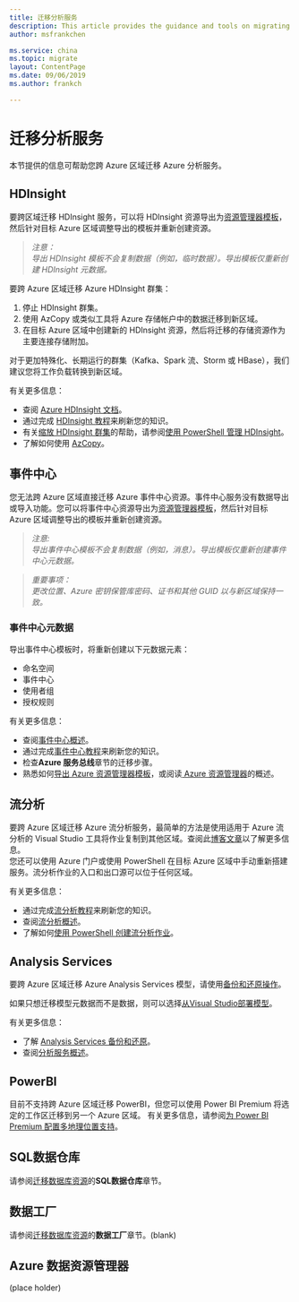 ```yaml
---
title: 迁移分析服务
description: This article provides the guidance and tools on migrating analytics resources.
author: msfrankchen

ms.service: china 
ms.topic: migrate
layout: ContentPage 
ms.date: 09/06/2019
ms.author: frankch

---
```



# 迁移分析服务

本节提供的信息可帮助您跨 Azure 区域迁移 Azure 分析服务。

## HDInsight

要跨区域迁移 HDInsight 服务，可以将 HDInsight 资源导出为[资源管理器模板](https://docs.azure.cn/zh-cn/azure-resource-manager/manage-resource-groups-portal#export-resource-groups-to-templates)，然后针对目标 Azure 区域调整导出的模板并重新创建资源。

>*注意：*  
>*导出 HDInsight 模板不会复制数据（例如，临时数据）。导出模板仅重新创建 HDInsight 元数据。*

要跨 Azure 区域迁移 Azure HDInsight 群集：
1. 停止 HDInsight 群集。
2. 使用 AzCopy 或类似工具将 Azure 存储帐户中的数据迁移到新区域。
3. 在目标 Azure 区域中创建新的 HDInsight 资源，然后将迁移的存储资源作为主要连接存储附加。

对于更加特殊化、长期运行的群集（Kafka、Spark 流、Storm 或 HBase），我们建议您将工作负载转换到新区域。

有关更多信息：
* 查阅 [Azure HDInsight 文档](https://docs.azure.cn/zh-cn/hdinsight/)。
* 通过完成 [HDInsight 教程](https://docs.azure.cn/zh-cn/hdinsight/#step-by-step-tutorials)来刷新您的知识。
* 有关[缩放 HDInsight 群集](https://docs.azure.cn/zh-cn/hdinsight/hdinsight-administer-use-powershell#scale-clusters)的帮助，请参阅[使用 PowerShell 管理 HDInsight](https://docs.azure.cn/zh-cn/hdinsight/hdinsight-administer-use-powershell)。
* 了解如何使用 [AzCopy](https://docs.azure.cn/zh-cn/storage/common/storage-use-azcopy-v10)。

## 事件中心

您无法跨 Azure 区域直接迁移 Azure 事件中心资源。事件中心服务没有数据导出或导入功能。您可以将事件中心资源导出为[资源管理器模板](https://docs.azure.cn/zh-cn/azure-resource-manager/manage-resource-groups-portal#export-resource-groups-to-templates)，然后针对目标 Azure 区域调整导出的模板并重新创建资源。

>*注意:*  
>*导出事件中心模板不会复制数据（例如，消息）。导出模板仅重新创建事件中心元数据。*

>*重要事项：*  
>*更改位置、Azure 密钥保管库密码、证书和其他 GUID 以与新区域保持一致。*

### 事件中心元数据

导出事件中心模板时，将重新创建以下元数据元素：
* 命名空间
* 事件中心
* 使用者组
* 授权规则

有关更多信息：
* 查阅[事件中心概述](https://docs.azure.cn/zh-cn/event-hubs/event-hubs-about)。
* 通过完成[事件中心教程](https://docs.azure.cn/zh-cn/event-hubs/#step-by-step-tutorials)来刷新您的知识。
* 检查**Azure 服务总线**章节的迁移步骤。
* 熟悉如何[导出 Azure 资源管理器模板](https://docs.azure.cn/zh-cn/azure-resource-manager/manage-resource-groups-portal#export-resource-groups-to-templates)，或阅读[ Azure 资源管理器](https://docs.azure.cn/zh-cn/azure-resource-manager/resource-group-overview)的概述。
 
## 流分析

要跨 Azure 区域迁移 Azure 流分析服务，最简单的方法是使用适用于 Azure 流分析的 Visual Studio 工具将作业复制到其他区域。查阅此[博客文章](https://azure.microsoft.com/zh-cn/blog/5-tips-to-get-more-out-of-azure-stream-analytics-visual-studio-tools/)以了解更多信息。  
您还可以使用 Azure 门户或使用 PowerShell 在目标 Azure 区域中手动重新搭建服务。流分析作业的入口和出口源可以位于任何区域。

有关更多信息：
* 通过完成[流分析教程](https://docs.azure.cn/zh-cn/stream-analytics/#step-by-step-tutorials)来刷新您的知识。
* 查阅[流分析概述](https://docs.azure.cn/zh-cn/stream-analytics/stream-analytics-introduction)。
* 了解如何[使用 PowerShell 创建流分析作业](https://docs.azure.cn/zh-cn/stream-analytics/stream-analytics-quick-create-powershell)。

## Analysis Services

要跨 Azure 区域迁移 Azure Analysis Services 模型，请使用[备份和还原操作](https://docs.azure.cn/zh-cn/analysis-services/analysis-services-backup)。

如果只想迁移模型元数据而不是数据，则可以选择[从Visual Studio部署模型](https://docs.azure.cn/zh-cn/analysis-services/analysis-services-deploy)。
 
有关更多信息：
* 了解 [Analysis Services 备份和还原](https://docs.azure.cn/zh-cn/analysis-services/analysis-services-backup)。
* 查阅[分析服务概述](https://docs.azure.cn/zh-cn/analysis-services/analysis-services-overview)。

## PowerBI

目前不支持跨 Azure 区域迁移 PowerBI，但您可以使用 Power BI Premium 将选定的工作区迁移到另一个 Azure 区域。
有关更多信息，请参阅[为 Power BI Premium 配置多地理位置支持](https://docs.microsoft.com/zh-cn/power-bi/service-admin-premium-multi-geo)。

## SQL数据仓库

请参阅[迁移数据库资源](./china-migration-guidance-databases.md)的**SQL数据仓库**章节。

## 数据工厂

请参阅[迁移数据库资源](./china-migration-guidance-databases.md)的**数据工厂**章节。(blank)

## Azure 数据资源管理器
(place holder)


